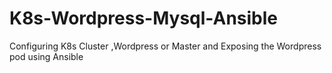 # K8s-Wordpress-Mysql-Ansible
Configuring K8s Cluster ,Wordpress or Master and Exposing the Wordpress pod using Ansible

